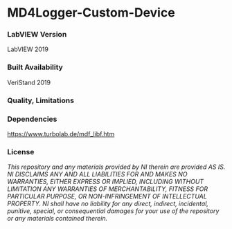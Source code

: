 # MD4Logger-Custom-Device

### LabVIEW Version ###

LabVIEW 2019

### Built Availability ###

VeriStand 2019

### Quality, Limitations ###



### Dependencies ###

https://www.turbolab.de/mdf_libf.htm

### License ###

*This repository and any materials provided by NI therein are provided AS IS. NI DISCLAIMS ANY AND ALL LIABILITIES FOR AND MAKES NO WARRANTIES, EITHER EXPRESS OR IMPLIED, INCLUDING WITHOUT LIMITATION ANY WARRANTIES OF MERCHANTABILITY, FITNESS FOR  PARTICULAR PURPOSE, OR NON-INFRINGEMENT OF INTELLECTUAL PROPERTY. NI shall have no liability for any direct, indirect, incidental, punitive, special, or consequential damages for your use of the repository or any materials contained therein.*
